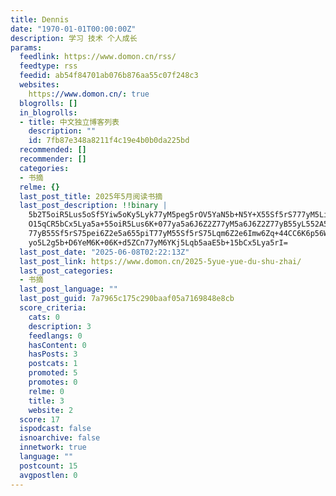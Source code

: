 ```yaml
---
title: Dennis
date: "1970-01-01T00:00:00Z"
description: 学习 技术 个人成长
params:
  feedlink: https://www.domon.cn/rss/
  feedtype: rss
  feedid: ab54f84701ab076b876aa55c07f248c3
  websites:
    https://www.domon.cn/: true
  blogrolls: []
  in_blogrolls:
  - title: 中文独立博客列表
    description: ""
    id: 7fb87e348a8211f4c19e4b0b0da225bd
  recommended: []
  recommender: []
  categories:
  - 书摘
  relme: {}
  last_post_title: 2025年5月阅读书摘
  last_post_description: !!binary |
    5b2T5oiR5Lus5oSf5Yiw5oKy5Lyk77yM5peg5rOV5YaN5b+N5Y+X55Sf5rS777yM5LiA5q
    O15qCR5bCx5Lya5a+55oiR5Lus6K+077ya5a6J6Z2Z77yM5a6J6Z2Z77yB55yL552A5oiR
    77yB55Sf5rS75pei6Z2e5a655piT77yM55Sf5rS75Lqm6Z2e6Imw6Zq+44CC6K6p56We5Z
    yo5L2g5b+D6YeM6K+06K+d5ZCn77yM6YKj5Lqb5aaE5b+15bCx5Lya5rI=
  last_post_date: "2025-06-08T02:22:13Z"
  last_post_link: https://www.domon.cn/2025-5yue-yue-du-shu-zhai/
  last_post_categories:
  - 书摘
  last_post_language: ""
  last_post_guid: 7a7965c175c290baaf05a7169848e8cb
  score_criteria:
    cats: 0
    description: 3
    feedlangs: 0
    hasContent: 0
    hasPosts: 3
    postcats: 1
    promoted: 5
    promotes: 0
    relme: 0
    title: 3
    website: 2
  score: 17
  ispodcast: false
  isnoarchive: false
  innetwork: true
  language: ""
  postcount: 15
  avgpostlen: 0
---
```

